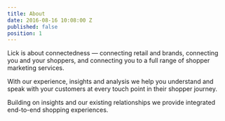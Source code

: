 ```yaml
---
title: About
date: 2016-08-16 10:08:00 Z
published: false
position: 1
---
```


<div class="u-center-block u-center-block--medium u-vertical-space u-big-text u-text-center">
  <p>Lick is about connectedness &mdash; connecting retail and brands, connecting you and your shoppers, and connecting you to a full range of shopper marketing services.</p>
  <p>With our experience, insights and analysis we help you understand and speak with your customers at every touch point in their shopper journey.</p>
  <p>Building on insights and our existing relationships we provide integrated end-to-end shopping experiences.</p>
</div>
